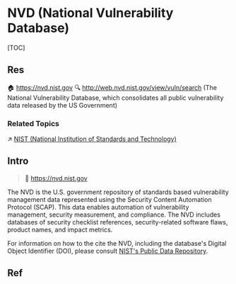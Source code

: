 # NVD (National Vulnerability Database)

[TOC]



## Res
🏠 https://nvd.nist.gov
🔍 http://web.nvd.nist.gov/view/vuln/search (The National Vulnerability Database, which consolidates all public vulnerability data released by the US Government)


### Related Topics
↗ [NIST (National Institution of Standards and Technology)](../../../../../../🔑%20CS%20Core/Laws%20&%20Regulations%20in%20Electronic%20&%20Information%20Fields/🇺🇸%20IT%20Laws%20&%20Institutions%20in%20United%20States/NIST%20(National%20Institution%20of%20Standards%20and%20Technology).md)



## Intro
> 🔗 https://nvd.nist.gov

The NVD is the U.S. government repository of standards based vulnerability management data represented using the Security Content Automation Protocol (SCAP). This data enables automation of vulnerability management, security measurement, and compliance. The NVD includes databases of security checklist references, security-related software flaws, product names, and impact metrics.  
  
For information on how to the cite the NVD, including the database's Digital Object Identifier (DOI), please consult [NIST's Public Data Repository](https://data.nist.gov/od/id/1E0F15DAAEFB84E4E0531A5706813DD8436).



## Ref
